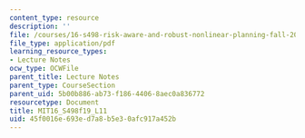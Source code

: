 ```yaml
---
content_type: resource
description: ''
file: /courses/16-s498-risk-aware-and-robust-nonlinear-planning-fall-2019/45f0016e693ed7a8b5e30afc917a452b_MIT16_S498f19_L11.pdf
file_type: application/pdf
learning_resource_types:
- Lecture Notes
ocw_type: OCWFile
parent_title: Lecture Notes
parent_type: CourseSection
parent_uid: 5b00b886-ab73-f186-4406-8aec0a836772
resourcetype: Document
title: MIT16_S498f19_L11
uid: 45f0016e-693e-d7a8-b5e3-0afc917a452b
---
```

